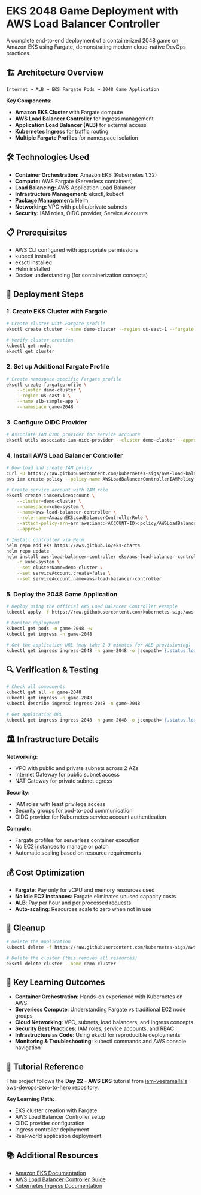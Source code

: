 # EKS 2048 Game Deployment with AWS Load Balancer Controller

A complete end-to-end deployment of a containerized 2048 game on Amazon EKS using Fargate, demonstrating modern cloud-native DevOps practices.

## 🏗️ Architecture Overview

```
Internet → ALB → EKS Fargate Pods → 2048 Game Application
```

**Key Components:**
- **Amazon EKS Cluster** with Fargate compute
- **AWS Load Balancer Controller** for ingress management
- **Application Load Balancer (ALB)** for external access
- **Kubernetes Ingress** for traffic routing
- **Multiple Fargate Profiles** for namespace isolation

## 🛠️ Technologies Used

- **Container Orchestration:** Amazon EKS (Kubernetes 1.32)
- **Compute:** AWS Fargate (Serverless containers)
- **Load Balancing:** AWS Application Load Balancer
- **Infrastructure Management:** eksctl, kubectl
- **Package Management:** Helm
- **Networking:** VPC with public/private subnets
- **Security:** IAM roles, OIDC provider, Service Accounts

## 📋 Prerequisites

- AWS CLI configured with appropriate permissions
- kubectl installed
- eksctl installed
- Helm installed
- Docker understanding (for containerization concepts)

## 🚀 Deployment Steps

### 1. Create EKS Cluster with Fargate

```bash
# Create cluster with Fargate profile
eksctl create cluster --name demo-cluster --region us-east-1 --fargate

# Verify cluster creation
kubectl get nodes
eksctl get cluster
```

### 2. Set up Additional Fargate Profile

```bash
# Create namespace-specific Fargate profile
eksctl create fargateprofile \
    --cluster demo-cluster \
    --region us-east-1 \
    --name alb-sample-app \
    --namespace game-2048
```

### 3. Configure OIDC Provider

```bash
# Associate IAM OIDC provider for service accounts
eksctl utils associate-iam-oidc-provider --cluster demo-cluster --approve
```

### 4. Install AWS Load Balancer Controller

```bash
# Download and create IAM policy
curl -O https://raw.githubusercontent.com/kubernetes-sigs/aws-load-balancer-controller/v2.11.0/docs/install/iam_policy.json
aws iam create-policy --policy-name AWSLoadBalancerControllerIAMPolicy --policy-document file://iam_policy.json

# Create service account with IAM role
eksctl create iamserviceaccount \
    --cluster=demo-cluster \
    --namespace=kube-system \
    --name=aws-load-balancer-controller \
    --role-name=AmazonEKSLoadBalancerControllerRole \
    --attach-policy-arn=arn:aws:iam::<ACCOUNT-ID>:policy/AWSLoadBalancerControllerIAMPolicy \
    --approve

# Install controller via Helm
helm repo add eks https://aws.github.io/eks-charts
helm repo update
helm install aws-load-balancer-controller eks/aws-load-balancer-controller \
    -n kube-system \
    --set clusterName=demo-cluster \
    --set serviceAccount.create=false \
    --set serviceAccount.name=aws-load-balancer-controller
```

### 5. Deploy the 2048 Game Application

```bash
# Deploy using the official AWS Load Balancer Controller example
kubectl apply -f https://raw.githubusercontent.com/kubernetes-sigs/aws-load-balancer-controller/v2.5.4/docs/examples/2048/2048_full.yaml

# Monitor deployment
kubectl get pods -n game-2048 -w
kubectl get ingress -n game-2048

# Get the application URL (may take 2-3 minutes for ALB provisioning)
kubectl get ingress ingress-2048 -n game-2048 -o jsonpath='{.status.loadBalancer.ingress[0].hostname}'
```

## 🔍 Verification & Testing

```bash
# Check all components
kubectl get all -n game-2048
kubectl get ingress -n game-2048
kubectl describe ingress ingress-2048 -n game-2048

# Get application URL
kubectl get ingress ingress-2048 -n game-2048 -o jsonpath='{.status.loadBalancer.ingress[0].hostname}'
```

## 🏛️ Infrastructure Details

**Networking:**
- VPC with public and private subnets across 2 AZs
- Internet Gateway for public subnet access
- NAT Gateway for private subnet egress

**Security:**
- IAM roles with least privilege access
- Security groups for pod-to-pod communication
- OIDC provider for Kubernetes service account authentication

**Compute:**
- Fargate profiles for serverless container execution
- No EC2 instances to manage or patch
- Automatic scaling based on resource requirements

## 💰 Cost Optimization

- **Fargate**: Pay only for vCPU and memory resources used
- **No idle EC2 instances**: Fargate eliminates unused capacity costs
- **ALB**: Pay per hour and per processed requests
- **Auto-scaling**: Resources scale to zero when not in use

## 🧹 Cleanup

```bash
# Delete the application
kubectl delete -f https://raw.githubusercontent.com/kubernetes-sigs/aws-load-balancer-controller/v2.5.4/docs/examples/2048/2048_full.yaml

# Delete the cluster (this removes all resources)
eksctl delete cluster --name demo-cluster
```

## 🎯 Key Learning Outcomes

- **Container Orchestration**: Hands-on experience with Kubernetes on AWS
- **Serverless Compute**: Understanding Fargate vs traditional EC2 node groups
- **Cloud Networking**: VPC, subnets, load balancers, and ingress concepts
- **Security Best Practices**: IAM roles, service accounts, and RBAC
- **Infrastructure as Code**: Using eksctl for reproducible deployments
- **Monitoring & Troubleshooting**: kubectl commands and AWS console navigation

## 🔗 Tutorial Reference

This project follows the **Day 22 - AWS EKS** tutorial from [iam-veeramalla's aws-devops-zero-to-hero](https://github.com/iam-veeramalla/aws-devops-zero-to-hero/tree/main/day-22) repository.

**Key Learning Path:**
- EKS cluster creation with Fargate
- AWS Load Balancer Controller setup
- OIDC provider configuration
- Ingress controller deployment
- Real-world application deployment

## 📚 Additional Resources

- [Amazon EKS Documentation](https://docs.aws.amazon.com/eks/)
- [AWS Load Balancer Controller Guide](https://kubernetes-sigs.github.io/aws-load-balancer-controller/)
- [Kubernetes Ingress Documentation](https://kubernetes.io/docs/concepts/services-networking/ingress/)
